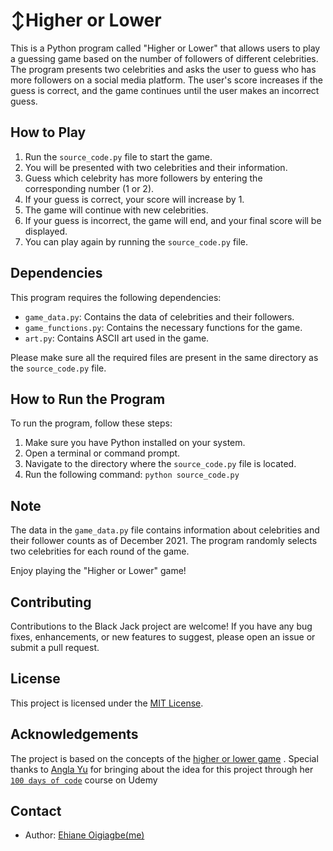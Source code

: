 # ↕️Higher or Lower

This is a Python program called "Higher or Lower" that allows users to play a guessing game based on the number of followers of different celebrities. The program presents two celebrities and asks the user to guess who has more followers on a social media platform. The user's score increases if the guess is correct, and the game continues until the user makes an incorrect guess.

## How to Play

1. Run the `source_code.py` file to start the game.
2. You will be presented with two celebrities and their information.
3. Guess which celebrity has more followers by entering the corresponding number (1 or 2).
4. If your guess is correct, your score will increase by 1.
5. The game will continue with new celebrities.
6. If your guess is incorrect, the game will end, and your final score will be displayed.
7. You can play again by running the `source_code.py` file.

## Dependencies

This program requires the following dependencies:
- `game_data.py`: Contains the data of celebrities and their followers.
- `game_functions.py`: Contains the necessary functions for the game.
- `art.py`: Contains ASCII art used in the game.

Please make sure all the required files are present in the same directory as the `source_code.py` file.

## How to Run the Program

To run the program, follow these steps:

1. Make sure you have Python installed on your system.
2. Open a terminal or command prompt.
3. Navigate to the directory where the `source_code.py` file is located.
4. Run the following command: `python source_code.py`

## Note

The data in the `game_data.py` file contains information about celebrities and their follower counts as of December 2021. The program randomly selects two celebrities for each round of the game.

Enjoy playing the "Higher or Lower" game!

## Contributing

Contributions to the Black Jack project are welcome! If you have any bug fixes, enhancements, or new features to suggest, please open an issue or submit a pull request.

## License

This project is licensed under the [MIT License](https://opensource.org/licenses/MIT).

## Acknowledgements

The project is based on the concepts of the [higher or lower game](http://www.higherlowergame.com/) . Special thanks to [Angla Yu](https://twitter.com/yu_angela) for bringing about the idea for this project through her [`100 days of code`](https://www.udemy.com/course/100-days-of-code/) course on Udemy

## Contact
- Author: [Ehiane Oigiagbe(me)](https://github.com/ehiane)

